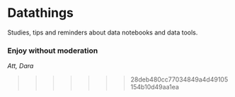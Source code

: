 # Datathings
Studies, tips and reminders about data notebooks and data tools.


### Enjoy without moderation

*Att, Dara*
>>>>>>> 28deb480cc77034849a4d49105154b10d49aa1ea
